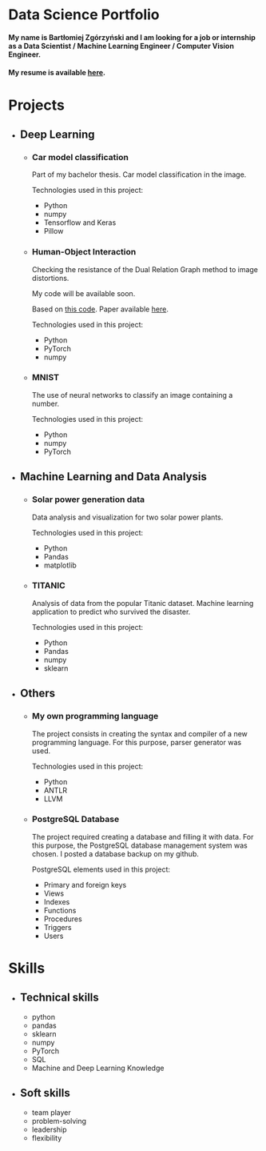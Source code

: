 # Data Science Portfolio

#### My name is Bartłomiej Zgórzyński and I am looking for a job or internship as a Data Scientist / Machine Learning Engineer / Computer Vision Engineer.
#### My resume is available [here](https://github.com/zgorzynb/Portfolio/blob/master/CV_Zgorzynski_Bartlomiej.pdf).

# Projects

- ## Deep Learning

  - ### Car model classification

    Part of my bachelor thesis. Car model classification in the image.

    Technologies used in this project:

      - Python
      - numpy
      - Tensorflow and Keras
      - Pillow

  - ### Human-Object Interaction

    Checking the resistance of the Dual Relation Graph method to image distortions.

    My code will be available soon.

    Based on [this code](https://github.com/vt-vl-lab/DRG). Paper available [here](https://arxiv.org/abs/2008.11714).

    Technologies used in this project:

      - Python
      - PyTorch
      - numpy

  - ### MNIST 

    The use of neural networks to classify an image containing a number.

    Technologies used in this project:

      - Python
      - numpy
      - PyTorch

- ## Machine Learning and Data Analysis
  - ### Solar power generation data
    Data analysis and visualization for two solar power plants.
    
    Technologies used in this project:
      - Python
      - Pandas
      - matplotlib
  - ### TITANIC
    Analysis of data from the popular Titanic dataset. Machine learning application to predict who survived the disaster. 
  
    Technologies used in this project:
      - Python
      - Pandas
      - numpy
      - sklearn
- ## Others
  - ### My own programming language
    The project consists in creating the syntax and compiler of a new programming language. For this purpose, parser generator was used.
    
    Technologies used in this project:
      - Python
      - ANTLR
      - LLVM
    
  - ### PostgreSQL Database
  
    The project required creating a database and filling it with data. For this purpose, the PostgreSQL database management system was chosen. I posted a database backup on my github.
  
    PostgreSQL elements used in this project:
  
      - Primary and foreign keys
      - Views
      - Indexes
      - Functions
      - Procedures
      - Triggers
      - Users

# Skills

- ## Technical skills
  - python
  - pandas
  - sklearn
  - numpy
  - PyTorch
  - SQL
  - Machine and Deep Learning Knowledge

- ## Soft skills
  - team player
  - problem-solving
  - leadership
  - flexibility
  
